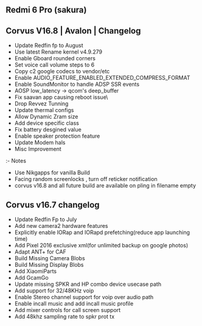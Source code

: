 ## Redmi 6 Pro (sakura) 

## Corvus V16.8 | Avalon | Changelog

- Update Redfin fp to August
- Use latest Rename kernel v4.9.279
- Enable Gboard rounded corners
- Set voice call volume steps to 6
- Copy c2 google codecs to vendor/etc
- Enable AUDIO_FEATURE_ENABLED_EXTENDED_COMPRESS_FORMAT
- Enable SoundMonitor to handle ADSP SSR events
- AOSP low_latency -> qcom's deep_buffer
- Fix saavan app causing reboot issue\
- Drop Revvez Tunning
- Update thermal configs
- Allow Dynamic Zram size
- Add device specific class
- Fix battery desgined value
- Enable speaker protection feature 
- Update Modem hals
- Misc Improvement

:- Notes

- Use Nikgapps for vanilla Build
- Facing random screenlocks , turn off reticker notification
- corvus v16.8 and all future build are available on pling in filename empty 


## Corvus v16.7 changelog

- Update Redfin Fp to July
- Add new camera2 hardware features
- Explicitly enable IORap and IORapd prefetching(reduce app launching time)
- Add Pixel 2016 exclusive xml(for unlimited backup on google photos)
- Adapt ANT+ for CAF
- Build Missing Camera Blobs
- Build Missing Display Blobs
- Add XiaomiParts
- Add GcamGo
- Update missing SPKR and HP combo device usecase path 
- Add support for 32/48KHz voip
- Enable Stereo channel support for voip over audio path 
- Enable incall music and add incall music profile 
- Add mixer controls for call screen support 
- Add 48khz sampling rate to spkr prot tx 
